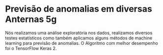 # Previsão de anomalias em diversas Anternas 5g

Nós realizamos uma análise exploratória nos dados, realizamos diversos testes estatísticos como também aplicamos alguns métodos de machine learning para previsão de anomalias. O Algoritmo com melhor desempenho foi o TensorFlow Keras 2.

